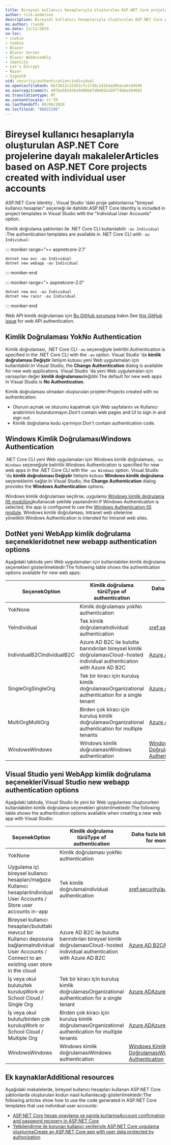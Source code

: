```yaml
---
title: Bireysel kullanıcı hesaplarıyla oluşturulan ASP.NET Core projelerine dayalı makaleler
author: rick-anderson
description: Bireysel kullanıcı hesaplarıyla oluşturulan ASP.NET Core projelerine göre makaleleri bulun.
ms.author: riande
ms.date: 12/11/2019
no-loc:
- cookie
- Cookie
- Blazor
- Blazor Server
- Blazor WebAssembly
- Identity
- Let's Encrypt
- Razor
- SignalR
uid: security/authentication/individual
ms.openlocfilehash: 6b72612c12d52cfc1736c141bdad95ace6c84546
ms.sourcegitcommit: 497be502426e9d90bb7d0401b1b9f74b6a384682
ms.translationtype: MT
ms.contentlocale: tr-TR
ms.lasthandoff: 08/08/2020
ms.locfileid: "88022296"
---
```

# <a name="articles-based-on-aspnet-core-projects-created-with-individual-user-accounts"></a><span data-ttu-id="8213e-103">Bireysel kullanıcı hesaplarıyla oluşturulan ASP.NET Core projelerine dayalı makaleler</span><span class="sxs-lookup"><span data-stu-id="8213e-103">Articles based on ASP.NET Core projects created with individual user accounts</span></span>

<span data-ttu-id="8213e-104">ASP.NET Core Identity , Visual Studio 'daki proje şablonlarına "bireysel kullanıcı hesapları" seçeneği ile dahildir.</span><span class="sxs-lookup"><span data-stu-id="8213e-104">ASP.NET Core Identity is included in project templates in Visual Studio with the "Individual User Accounts" option.</span></span>

<span data-ttu-id="8213e-105">Kimlik doğrulama şablonları ile .NET Core CLI kullanılabilir `-au Individual` :</span><span class="sxs-lookup"><span data-stu-id="8213e-105">The authentication templates are available in .NET Core CLI with `-au Individual`:</span></span>

::: moniker range=">= aspnetcore-2.1"

```dotnetcli
dotnet new mvc -au Individual
dotnet new webapp -au Individual
```

::: moniker-end

::: moniker range="= aspnetcore-2.0"

```dotnetcli
dotnet new mvc -au Individual
dotnet new razor -au Individual
```

::: moniker-end

<span data-ttu-id="8213e-106">Web API kimlik doğrulaması için [Bu GitHub sorununa](https://github.com/dotnet/AspNetCore/issues/5833) bakın.</span><span class="sxs-lookup"><span data-stu-id="8213e-106">See [this GitHub issue](https://github.com/dotnet/AspNetCore/issues/5833) for web API authentication.</span></span>

<a name="no"></a>

## <a name="no-authentication"></a><span data-ttu-id="8213e-107">Kimlik Doğrulaması Yok</span><span class="sxs-lookup"><span data-stu-id="8213e-107">No Authentication</span></span>

<span data-ttu-id="8213e-108">Kimlik doğrulaması, .NET Core CLI `-au` seçeneğiyle belirtilir.</span><span class="sxs-lookup"><span data-stu-id="8213e-108">Authentication is specified in the .NET Core CLI with the `-au` option.</span></span> <span data-ttu-id="8213e-109">Visual Studio 'da **kimlik doğrulaması Değiştir** iletişim kutusu yeni Web uygulamaları için kullanılabilir.</span><span class="sxs-lookup"><span data-stu-id="8213e-109">In Visual Studio, the **Change Authentication** dialog is available for new web applications.</span></span> <span data-ttu-id="8213e-110">Visual Studio 'da yeni Web uygulamaları için varsayılan değer **kimlik doğrulaması**değildir.</span><span class="sxs-lookup"><span data-stu-id="8213e-110">The default for new web apps in Visual Studio is **No Authentication**.</span></span>

<span data-ttu-id="8213e-111">Kimlik doğrulaması olmadan oluşturulan projeler:</span><span class="sxs-lookup"><span data-stu-id="8213e-111">Projects created with no authentication:</span></span>

* <span data-ttu-id="8213e-112">Oturum açmak ve oturumu kapatmak için Web sayfalarını ve Kullanıcı arabirimini bulundurmayın.</span><span class="sxs-lookup"><span data-stu-id="8213e-112">Don't contain web pages and UI to sign in and sign out.</span></span>
* <span data-ttu-id="8213e-113">Kimlik doğrulama kodu içermiyor.</span><span class="sxs-lookup"><span data-stu-id="8213e-113">Don't contain authentication code.</span></span>

<a name="win"></a>

## <a name="windows-authentication"></a><span data-ttu-id="8213e-114">Windows Kimlik Doğrulaması</span><span class="sxs-lookup"><span data-stu-id="8213e-114">Windows Authentication</span></span>

<span data-ttu-id="8213e-115">.NET Core CLI yeni Web uygulamaları için Windows kimlik doğrulaması, `-au Windows` seçeneğiyle belirtilir.</span><span class="sxs-lookup"><span data-stu-id="8213e-115">Windows Authentication is specified for new web apps in the .NET Core CLI with the `-au Windows` option.</span></span> <span data-ttu-id="8213e-116">Visual Studio 'da **kimlik doğrulaması Değiştir** Iletişim kutusu **Windows kimlik doğrulama** seçeneklerini sağlar.</span><span class="sxs-lookup"><span data-stu-id="8213e-116">In Visual Studio, the **Change Authentication** dialog provides the **Windows Authentication** options.</span></span>

<span data-ttu-id="8213e-117">Windows kimlik doğrulaması seçilirse, uygulama [Windows kimlik doğrulama IIS modülünü](xref:host-and-deploy/iis/modules)kullanacak şekilde yapılandırılır.</span><span class="sxs-lookup"><span data-stu-id="8213e-117">If Windows Authentication is selected, the app is configured to use the [Windows Authentication IIS module](xref:host-and-deploy/iis/modules).</span></span> <span data-ttu-id="8213e-118">Windows kimlik doğrulaması, Intranet web sitelerine yöneliktir.</span><span class="sxs-lookup"><span data-stu-id="8213e-118">Windows Authentication is intended for Intranet web sites.</span></span>

## <a name="dotnet-new-webapp-authentication-options"></a><span data-ttu-id="8213e-119">DotNet yeni WebApp kimlik doğrulama seçenekleri</span><span class="sxs-lookup"><span data-stu-id="8213e-119">dotnet new webapp authentication options</span></span>

<span data-ttu-id="8213e-120">Aşağıdaki tabloda yeni Web uygulamaları için kullanılabilen kimlik doğrulama seçenekleri gösterilmektedir:</span><span class="sxs-lookup"><span data-stu-id="8213e-120">The following table shows the authentication options available for new web apps:</span></span>

| <span data-ttu-id="8213e-121">Seçenek</span><span class="sxs-lookup"><span data-stu-id="8213e-121">Option</span></span> | <span data-ttu-id="8213e-122">Kimlik doğrulama türü</span><span class="sxs-lookup"><span data-stu-id="8213e-122">Type of authentication</span></span> | <span data-ttu-id="8213e-123">Daha fazla bilgi için bağlantı</span><span class="sxs-lookup"><span data-stu-id="8213e-123">Link for more information</span></span> |
 | ----------------- | ------------ | ---------- |
| <span data-ttu-id="8213e-124">Yok</span><span class="sxs-lookup"><span data-stu-id="8213e-124">None</span></span>            |  <span data-ttu-id="8213e-125">Kimlik doğrulaması yok</span><span class="sxs-lookup"><span data-stu-id="8213e-125">No authentication</span></span> | | 
| <span data-ttu-id="8213e-126">Ye</span><span class="sxs-lookup"><span data-stu-id="8213e-126">Individual</span></span>      |  <span data-ttu-id="8213e-127">Tek kimlik doğrulama</span><span class="sxs-lookup"><span data-stu-id="8213e-127">Individual authentication</span></span> | <xref:security/authentication/identity>
| <span data-ttu-id="8213e-128">IndividualB2C</span><span class="sxs-lookup"><span data-stu-id="8213e-128">IndividualB2C</span></span>   |  <span data-ttu-id="8213e-129">Azure AD B2C ile bulutta barındırılan bireysel kimlik doğrulaması</span><span class="sxs-lookup"><span data-stu-id="8213e-129">Cloud-hosted individual authentication with Azure AD B2C</span></span> | [<span data-ttu-id="8213e-130">Azure AD B2C</span><span class="sxs-lookup"><span data-stu-id="8213e-130">Azure AD B2C</span></span>](/azure/active-directory-b2c/) |
| <span data-ttu-id="8213e-131">SingleOrg</span><span class="sxs-lookup"><span data-stu-id="8213e-131">SingleOrg</span></span>       |  <span data-ttu-id="8213e-132">Tek bir kiracı için kuruluş kimlik doğrulaması</span><span class="sxs-lookup"><span data-stu-id="8213e-132">Organizational authentication for a single tenant</span></span> | [<span data-ttu-id="8213e-133">Azure AD</span><span class="sxs-lookup"><span data-stu-id="8213e-133">Azure AD</span></span>](/azure/active-directory/develop/quickstart-v2-aspnet-core-webapp) |
| <span data-ttu-id="8213e-134">MultiOrg</span><span class="sxs-lookup"><span data-stu-id="8213e-134">MultiOrg</span></span>        |  <span data-ttu-id="8213e-135">Birden çok kiracı için kuruluş kimlik doğrulaması</span><span class="sxs-lookup"><span data-stu-id="8213e-135">Organizational authentication for multiple tenants</span></span> | [<span data-ttu-id="8213e-136">Azure AD</span><span class="sxs-lookup"><span data-stu-id="8213e-136">Azure AD</span></span>](/azure/active-directory/develop/quickstart-v2-aspnet-core-webapp) |
| <span data-ttu-id="8213e-137">Windows</span><span class="sxs-lookup"><span data-stu-id="8213e-137">Windows</span></span>         |  <span data-ttu-id="8213e-138">Windows kimlik doğrulaması</span><span class="sxs-lookup"><span data-stu-id="8213e-138">Windows authentication</span></span> | [<span data-ttu-id="8213e-139">Windows Kimlik Doğrulaması</span><span class="sxs-lookup"><span data-stu-id="8213e-139">Windows Authentication</span></span>](xref:security/authentication/windowsauth)

## <a name="visual-studio-new-webapp-authentication-options"></a><span data-ttu-id="8213e-140">Visual Studio yeni WebApp kimlik doğrulama seçenekleri</span><span class="sxs-lookup"><span data-stu-id="8213e-140">Visual Studio new webapp authentication options</span></span>

<span data-ttu-id="8213e-141">Aşağıdaki tabloda, Visual Studio ile yeni bir Web uygulaması oluştururken kullanılabilen kimlik doğrulama seçenekleri gösterilmektedir:</span><span class="sxs-lookup"><span data-stu-id="8213e-141">The following table shows the authentication options available when creating a new web app with Visual Studio:</span></span>

| <span data-ttu-id="8213e-142">Seçenek</span><span class="sxs-lookup"><span data-stu-id="8213e-142">Option</span></span> | <span data-ttu-id="8213e-143">Kimlik doğrulama türü</span><span class="sxs-lookup"><span data-stu-id="8213e-143">Type of authentication</span></span> | <span data-ttu-id="8213e-144">Daha fazla bilgi için bağlantı</span><span class="sxs-lookup"><span data-stu-id="8213e-144">Link for more information</span></span> |
 | ----------------- | ------------ | ---------- |
| <span data-ttu-id="8213e-145">Yok</span><span class="sxs-lookup"><span data-stu-id="8213e-145">None</span></span>            |  <span data-ttu-id="8213e-146">Kimlik doğrulaması yok</span><span class="sxs-lookup"><span data-stu-id="8213e-146">No authentication</span></span> | | 
| <span data-ttu-id="8213e-147">Uygulama içi bireysel kullanıcı hesapları/mağaza Kullanıcı hesapları</span><span class="sxs-lookup"><span data-stu-id="8213e-147">Individual User Accounts / Store user accounts in-app</span></span> |  <span data-ttu-id="8213e-148">Tek kimlik doğrulama</span><span class="sxs-lookup"><span data-stu-id="8213e-148">Individual authentication</span></span> | <xref:security/authentication/identity> |
| <span data-ttu-id="8213e-149">Bireysel kullanıcı hesapları/buluttaki mevcut bir Kullanıcı deposuna bağlanma</span><span class="sxs-lookup"><span data-stu-id="8213e-149">Individual User Accounts / Connect to an existing user store in the cloud</span></span> |  <span data-ttu-id="8213e-150">Azure AD B2C ile bulutta barındırılan bireysel kimlik doğrulaması</span><span class="sxs-lookup"><span data-stu-id="8213e-150">Cloud-hosted individual authentication with Azure AD B2C</span></span> | [<span data-ttu-id="8213e-151">Azure AD B2C</span><span class="sxs-lookup"><span data-stu-id="8213e-151">Azure AD B2C</span></span>](/azure/active-directory-b2c/) |
| <span data-ttu-id="8213e-152">İş veya okul bulutu/tek kuruluş</span><span class="sxs-lookup"><span data-stu-id="8213e-152">Work or School Cloud / Single Org</span></span>  |  <span data-ttu-id="8213e-153">Tek bir kiracı için kuruluş kimlik doğrulaması</span><span class="sxs-lookup"><span data-stu-id="8213e-153">Organizational authentication for a single tenant</span></span> | [<span data-ttu-id="8213e-154">Azure AD</span><span class="sxs-lookup"><span data-stu-id="8213e-154">Azure AD</span></span>](/azure/active-directory/develop/quickstart-v2-aspnet-core-webapp) |
| <span data-ttu-id="8213e-155">İş veya okul bulutu/birden çok kuruluş</span><span class="sxs-lookup"><span data-stu-id="8213e-155">Work or School Cloud / Multiple Org</span></span> |  <span data-ttu-id="8213e-156">Birden çok kiracı için kuruluş kimlik doğrulaması</span><span class="sxs-lookup"><span data-stu-id="8213e-156">Organizational authentication for multiple tenants</span></span> | [<span data-ttu-id="8213e-157">Azure AD</span><span class="sxs-lookup"><span data-stu-id="8213e-157">Azure AD</span></span>](/azure/active-directory/develop/quickstart-v2-aspnet-core-webapp) |
| <span data-ttu-id="8213e-158">Windows</span><span class="sxs-lookup"><span data-stu-id="8213e-158">Windows</span></span>         |  <span data-ttu-id="8213e-159">Windows kimlik doğrulaması</span><span class="sxs-lookup"><span data-stu-id="8213e-159">Windows authentication</span></span> | [<span data-ttu-id="8213e-160">Windows Kimlik Doğrulaması</span><span class="sxs-lookup"><span data-stu-id="8213e-160">Windows Authentication</span></span>](xref:security/authentication/windowsauth)

## <a name="additional-resources"></a><span data-ttu-id="8213e-161">Ek kaynaklar</span><span class="sxs-lookup"><span data-stu-id="8213e-161">Additional resources</span></span>

<span data-ttu-id="8213e-162">Aşağıdaki makalelerde, bireysel kullanıcı hesapları kullanan ASP.NET Core şablonlarda oluşturulan kodun nasıl kullanılacağı gösterilmektedir:</span><span class="sxs-lookup"><span data-stu-id="8213e-162">The following articles show how to use the code generated in ASP.NET Core templates that use individual user accounts:</span></span>

* [<span data-ttu-id="8213e-163">ASP.NET Core hesap onaylama ve parola kurtarma</span><span class="sxs-lookup"><span data-stu-id="8213e-163">Account confirmation and password recovery in ASP.NET Core</span></span>](xref:security/authentication/accconfirm)
* [<span data-ttu-id="8213e-164">Yetkilendirme ile korunan kullanıcı verileriyle ASP.NET Core uygulama oluşturma</span><span class="sxs-lookup"><span data-stu-id="8213e-164">Create an ASP.NET Core app with user data protected by authorization</span></span>](xref:security/authorization/secure-data)
